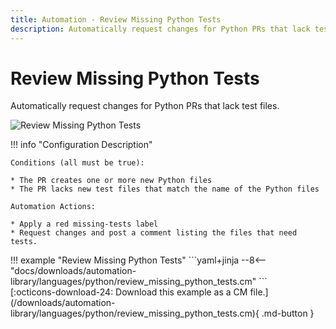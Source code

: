 ```yaml
---
title: Automation - Review Missing Python Tests
description: Automatically request changes for Python PRs that lack test files.
---
```

# Review Missing Python Tests

<!-- --8<-- [start:example]-->

Automatically request changes for Python PRs that lack test files.

![Review Missing Python Tests](/automations/languages/python/review-missing-python-tests/review-missing-python-tests.png)

!!! info "Configuration Description"

    Conditions (all must be true):
    
    * The PR creates one or more new Python files
    * The PR lacks new test files that match the name of the Python files
    
    Automation Actions:
    
    * Apply a red missing-tests label
    * Request changes and post a comment listing the files that need tests.

<div class="automationExample" markdown="1">
!!! example "Review Missing Python Tests"
    ```yaml+jinja
    --8<-- "docs/downloads/automation-library/languages/python/review_missing_python_tests.cm"
    ```
    <div class="result" markdown>
      <span>
      [:octicons-download-24: Download this example as a CM file.](/downloads/automation-library/languages/python/review_missing_python_tests.cm){ .md-button }
      </span>
    </div>
<!-- --8<-- [end:example]-->